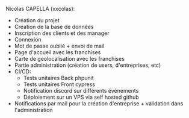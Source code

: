 Nicolas CAPELLA (xxcolas):
- Création du projet
- Création de la base de données
- Inscription des clients et des manager
- Connexion
- Mot de passe oublié + envoi de mail
- Page d'accueil avec les franchises
- Carte de geolocalisation avec les franchises
- Partie administration (création de users, d'entreprises, etc)
- CI/CD:
    - Tests unitaires Back phpunit
    - Tests unitaires Front cypress
    - Notification discord sur différents évènements
    - Déploiement sur un VPS via self hosted github
- Notifications par mail pour la création d'entreprise + validation dans l'administration

